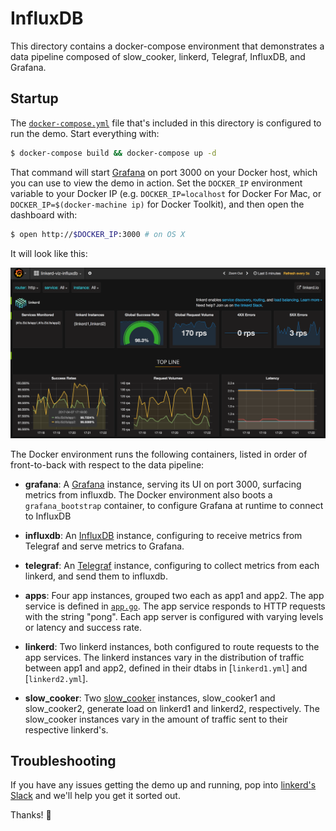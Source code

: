 # InfluxDB

This directory contains a docker-compose environment that demonstrates a data
pipeline composed of slow_cooker, linkerd, Telegraf, InfluxDB, and Grafana.

## Startup

The [`docker-compose.yml`](docker-compose.yml) file that's included in this
directory is configured to run the demo. Start everything with:

```bash
$ docker-compose build && docker-compose up -d
```

That command will start [Grafana](https://grafana.com) on port 3000 on your
Docker host, which you can use to view the demo in action. Set the `DOCKER_IP`
environment variable to your Docker IP (e.g. `DOCKER_IP=localhost` for Docker
For Mac, or `DOCKER_IP=$(docker-machine ip)` for Docker Toolkit), and then open
the dashboard with:

```bash
$ open http://$DOCKER_IP:3000 # on OS X
```

It will look like this:

![linkerd-viz-influxdb](screenshot.png)

The Docker environment runs the following containers, listed in order of
front-to-back with respect to the data pipeline:

* **grafana**: A [Grafana](https://grafana.com/) instance, serving its UI on
port 3000, surfacing metrics from influxdb. The Docker environment also boots
a `grafana_bootstrap` container, to configure Grafana at runtime to connect to
InfluxDB

* **influxdb**: An [InfluxDB](https://influxdata.com/) instance, configuring to
receive metrics from Telegraf and serve metrics to Grafana.

* **telegraf**: An [Telegraf](https://github.com/influxdata/telegraf) instance,
configuring to collect metrics from each linkerd, and send them to influxdb.

* **apps**: Four app instances, grouped two each as app1 and app2. The app
service is defined in [`app.go`](app.go). The app service responds to HTTP
requests with the string "pong". Each app server is configured with varying
levels or latency and success rate.

* **linkerd**: Two linkerd instances, both configured to route requests to the
app services. The linkerd instances vary in the distribution of traffic between
app1 and app2, defined in their dtabs in [`linkerd1.yml`] and [`linkerd2.yml`].

* **slow_cooker**: Two [slow\_cooker](https://github.com/BuoyantIO/slow_cooker)
instances, slow_cooker1 and slow_cooker2, generate load on linkerd1 and
linkerd2, respectively. The slow_cooker instances vary in the amount of traffic
sent to their respective linkerd's.

## Troubleshooting

If you have any issues getting the demo up and running, pop into [linkerd's
Slack]( https://slack.linkerd.io) and we'll help you get it sorted out.

Thanks! 👋

